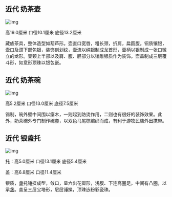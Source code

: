## 近代 奶茶壶

![img](http://img.taoart.com//group1/M00/0D/F5/CqjkJ19xmJSAci9bACjAlDsu2sE388.jpg)


   高19.0厘米  口径10.1厘米   底径13.2厘米

   藏族茶具，整体造型如葫芦形。壶直口宽唇，粗长颈，折肩，扁圆腹。铜质镶银，壶口及颈下部包银，装饰刻划纹，壶流以纯银制成龙首形，壶柄以银制成一张口微立的龙形。壶颈上半部以及肩、腹、胫部分以镂雕银质作为装饰。壶盖制成三层覆斗形，如意形顶珠以银包嵌。

##  近代 奶茶碗

![img](http://img.taoart.com//group1/M00/0D/F5/CqjkJ19xmamAe2pgACb1BsLZKPk670.jpg)


高5.2厘米  口径13.0厘米  底径7.5厘米

锡制，碗外壁中间围以瘿木，一则起到防烫作用，二则也有很好的装饰效果。此外，奶茶碗外专门制作碗套，以双色马尾棕编织而成，有利于游牧民族外出携带。

## 近代 银盏托

![img](http://img.taoart.com//group1/M00/0D/F5/CqjkJ19xmg-AGKmqAA9P9Wn04yQ265.png)


托：高5.0厘米   口径13.1厘米   底径5.4厘米

盖：高6.8厘米   口径11.4厘米

银质，盏托锤揲成型，敛口，呈六出花瓣形，浅腹、下连高圈足。中间有凸圈，以承盏。盖呈三层宝塔形，层层锤揲，顶珠嵌粉彩瓷珠。